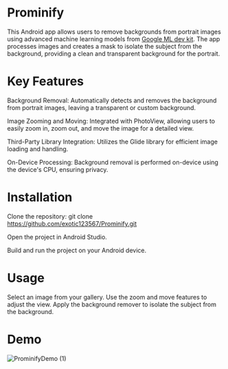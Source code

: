 # Prominify

This Android app allows users to remove backgrounds from portrait images using advanced machine learning models from <a href="https://developers.google.com/ml-kit/vision/selfie-segmentation">Google ML dev kit</a>. The app processes images and creates a mask to isolate the subject from the background, providing a clean and transparent background for the portrait.

# Key Features

Background Removal: Automatically detects and removes the background from portrait images, leaving a transparent or custom background.

Image Zooming and Moving: Integrated with PhotoView, allowing users to easily zoom in, zoom out, and move the image for a detailed view.

Third-Party Library Integration: Utilizes the Glide library for efficient image loading and handling.

On-Device Processing: Background removal is performed on-device using the device's CPU, ensuring privacy.

# Installation
Clone the repository: git clone https://github.com/exotic123567/Prominify.git

Open the project in Android Studio.

Build and run the project on your Android device.

# Usage
Select an image from your gallery.
Use the zoom and move features to adjust the view.
Apply the background remover to isolate the subject from the background.

# Demo
![ProminifyDemo (1)](https://github.com/user-attachments/assets/9fa9f12b-985e-4895-9265-0a127d1cf1c3)
